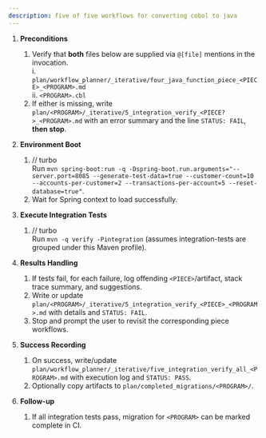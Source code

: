```yaml
---
description: five of five workflows for converting cobol to java
---
```


1. **Preconditions**
   1. Verify that **both** files below are supplied via `@[file]` mentions in the invocation.  
      i. `plan/workflow_planner/_iterative/four_java_function_piece_<PIECE>_<PROGRAM>.md`  
      ii. `<PROGRAM>.cbl`  
   2. If either is missing, write `plan/<PROGRAM>/_iterative/5_integration_verify_<PIECE?>_<PROGRAM>.md` with an error summary and the line `STATUS: FAIL`, **then stop**.

2. **Environment Boot**
   1. // turbo  
      Run `mvn spring-boot:run -q -Dspring-boot.run.arguments="--server.port=8085 --generate-test-data=true --customer-count=10 --accounts-per-customer=2 --transactions-per-account=5 --reset-database=true"`.
   2. Wait for Spring context to load successfully.

3. **Execute Integration Tests**
   1. // turbo  
      Run `mvn -q verify -Pintegration` (assumes integration-tests are grouped under this Maven profile).

4. **Results Handling**
   1. If tests fail, for each failure, log offending `<PIECE>`/artifact, stack trace summary, and suggestions.  
   2. Write or update `plan/<PROGRAM>/_iterative/5_integration_verify_<PIECE>_<PROGRAM>.md` with details and `STATUS: FAIL`.  
   3. Stop and prompt the user to revisit the corresponding piece workflows.

5. **Success Recording**
   1. On success, write/update `plan/workflow_planner/_iterative/five_integration_verify_all_<PROGRAM>.md` with execution log and `STATUS: PASS`.  
   2. Optionally copy artifacts to `plan/completed_migrations/<PROGRAM>/`.

6. **Follow-up**
   1. If all integration tests pass, migration for `<PROGRAM>` can be marked complete in CI.